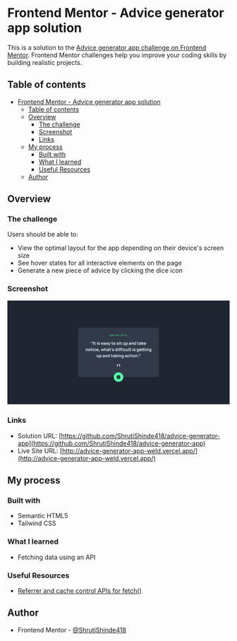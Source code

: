 # Frontend Mentor - Advice generator app solution

This is a solution to the [Advice generator app challenge on Frontend Mentor](https://www.frontendmentor.io/challenges/advice-generator-app-QdUG-13db). Frontend Mentor challenges help you improve your coding skills by building realistic projects.

## Table of contents

- [Frontend Mentor - Advice generator app solution](#frontend-mentor---advice-generator-app-solution)
  - [Table of contents](#table-of-contents)
  - [Overview](#overview)
    - [The challenge](#the-challenge)
    - [Screenshot](#screenshot)
    - [Links](#links)
  - [My process](#my-process)
    - [Built with](#built-with)
    - [What I learned](#what-i-learned)
    - [Useful Resources](#useful-resources)
  - [Author](#author)

## Overview

### The challenge

Users should be able to:

- View the optimal layout for the app depending on their device's screen size
- See hover states for all interactive elements on the page
- Generate a new piece of advice by clicking the dice icon

### Screenshot

![screenshot](./screenshot.png)

### Links

- Solution URL: [https://github.com/ShrutiShinde418/advice-generator-app](https://github.com/ShrutiShinde418/advice-generator-app)
- Live Site URL: [http://advice-generator-app-weld.vercel.app/](http://advice-generator-app-weld.vercel.app/)

## My process

### Built with

- Semantic HTML5
- Tailwind CSS

### What I learned

- Fetching data using an API

### Useful Resources

- [Referrer and cache control APIs for fetch()](https://hacks.mozilla.org/2016/03/referrer-and-cache-control-apis-for-fetch/)

## Author

- Frontend Mentor - [@ShrutiShinde418](https://www.frontendmentor.io/profile/ShrutiShinde418)